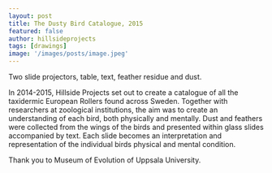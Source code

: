 ```yaml
---
layout: post
title: The Dusty Bird Catalogue, 2015
featured: false
author: hillsideprojects
tags: [drawings]
image: '/images/posts/image.jpeg'
---
```


Two slide projectors, table, text, feather residue and dust.

In 2014-2015, Hillside Projects set out to create a catalogue of all the taxidermic European Rollers found across Sweden. Together with researchers at zoological institutions, the aim was to create an understanding of each bird, both physically and mentally. Dust and feathers were collected from the wings of the birds and presented within glass slides accompanied by text.  Each slide becomes an interpretation and representation of the individual birds physical and mental condition.

Thank you to Museum of Evolution of Uppsala University.

